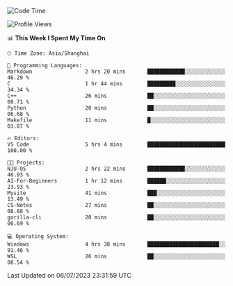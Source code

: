 <!--START_SECTION:waka-->
![Code Time](http://img.shields.io/badge/Code%20Time-1%2C037%20hrs%2017%20mins-blue)

![Profile Views](http://img.shields.io/badge/Profile%20Views-0-blue)

📊 **This Week I Spent My Time On** 

```text
🕑︎ Time Zone: Asia/Shanghai

💬 Programming Languages: 
Markdown                 2 hrs 20 mins       ████████████░░░░░░░░░░░░░   46.29 % 
C                        1 hr 44 mins        █████████░░░░░░░░░░░░░░░░   34.34 % 
C++                      26 mins             ██░░░░░░░░░░░░░░░░░░░░░░░   08.71 % 
Python                   20 mins             ██░░░░░░░░░░░░░░░░░░░░░░░   06.68 % 
Makefile                 11 mins             █░░░░░░░░░░░░░░░░░░░░░░░░   03.87 % 

🔥 Editors: 
VS Code                  5 hrs 4 mins        █████████████████████████   100.00 % 

🐱‍💻 Projects: 
NJU-OS                   2 hrs 22 mins       ████████████░░░░░░░░░░░░░   46.93 % 
AI-For-Beginners         1 hr 12 mins        ██████░░░░░░░░░░░░░░░░░░░   23.93 % 
Mysite                   41 mins             ███░░░░░░░░░░░░░░░░░░░░░░   13.49 % 
CS-Notes                 27 mins             ██░░░░░░░░░░░░░░░░░░░░░░░   08.88 % 
gorilla-cli              20 mins             ██░░░░░░░░░░░░░░░░░░░░░░░   06.69 % 

💻 Operating System: 
Windows                  4 hrs 38 mins       ███████████████████████░░   91.46 % 
WSL                      26 mins             ██░░░░░░░░░░░░░░░░░░░░░░░   08.54 % 
```


 Last Updated on 06/07/2023 23:31:59 UTC
<!--END_SECTION:waka-->